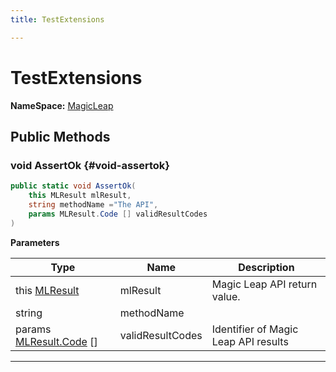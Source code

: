 ```yaml
---
title: TestExtensions

---
```


# TestExtensions



**NameSpace:** 
[MagicLeap](/versioned_docs/version-22-May-2023/unity-api/api/UnityEngine.XR.MagicLeap/UnityEngine.XR.MagicLeap.md) 








## Public Methods

### void AssertOk {#void-assertok}

```csharp
public static void AssertOk(
    this MLResult mlResult,
    string methodName ="The API",
    params MLResult.Code [] validResultCodes
)
```


**Parameters**

| Type | Name  | Description  | 
|--|--|--|
| this [MLResult](/versioned_docs/version-22-May-2023/unity-api/api/UnityEngine.XR.MagicLeap/UnityEngine.XR.MagicLeap.MLResult.md) |mlResult|Magic Leap API return value. |
| string |methodName||
| params [MLResult.Code](/versioned_docs/version-22-May-2023/unity-api/api/UnityEngine.XR.MagicLeap/UnityEngine.XR.MagicLeap.MLResult.md#enums-code) [] |validResultCodes|Identifier of Magic Leap API results |






-----------


